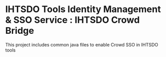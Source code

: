 IHTSDO Tools Identity Management & SSO Service : IHTSDO Crowd Bridge
==========================

This project includes common java files to enable Crowd SSO in IHTSDO tools


